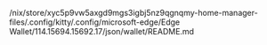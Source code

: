 /nix/store/xyc5p9vw5axgd9mgs3igbj5nz9qgnqmy-home-manager-files/.config/kitty/.config/microsoft-edge/Edge Wallet/114.15694.15692.17/json/wallet/README.md